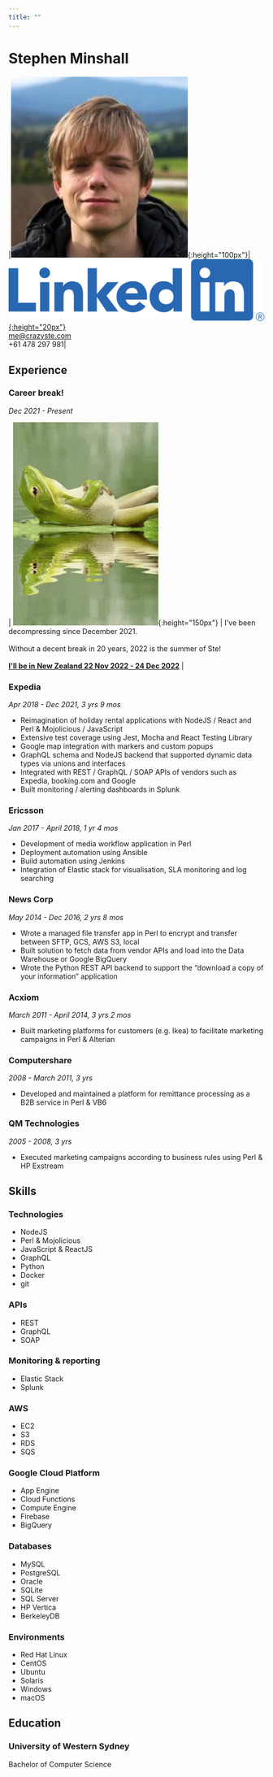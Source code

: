 ```yaml
---
title: ""
---
```


# Stephen Minshall

|![Hey!](assets/me.png){:height="100px"}|[![LinkedIn](assets/LI-Logo.png){:height="20px"}](https://linkedin.com/in/stephenminshall)<br>[me@crazyste.com](mailto:me@crazyste.com)<br>+61 478 297 981|

## Experience

### Career break!

*Dec 2021 - Present*

| ![Decompressing](assets/frog-chill.gif){:height="150px"} | I've been decompressing since December 2021.<br /><br />Without a decent break in 20 years, 2022 is the summer of Ste!<br><br> [**I'll be in New Zealand 22 Nov 2022 - 24 Dec 2022**](https://www.skylarkcabin.co.nz/) |

### Expedia

*Apr 2018 - Dec 2021, 3 yrs 9 mos*

- Reimagination of holiday rental applications with NodeJS / React and Perl & Mojolicious / JavaScript
- Extensive test coverage using Jest, Mocha and React Testing Library
- Google map integration with markers and custom popups
- GraphQL schema and NodeJS backend that supported dynamic data types via unions and interfaces
- Integrated with REST / GraphQL / SOAP APIs of vendors such as Expedia, booking.com and Google
- Built monitoring / alerting dashboards in Splunk

### Ericsson

*Jan 2017 - April 2018, 1 yr 4 mos*

- Development of media workflow application in Perl
- Deployment automation using Ansible
- Build automation using Jenkins
- Integration of Elastic stack for visualisation, SLA monitoring and log searching

### News Corp

*May 2014 - Dec 2016, 2 yrs 8 mos*

- Wrote a managed file transfer app in Perl to encrypt and transfer between SFTP, GCS, AWS S3, local
- Built solution to fetch data from vendor APIs and load into the Data Warehouse or Google BigQuery
- Wrote the Python REST API backend to support the “download a copy of your information” application

### Acxiom

*March 2011 - April 2014, 3 yrs 2 mos*

- Built marketing platforms for customers (e.g. Ikea) to facilitate marketing campaigns in Perl & Alterian

### Computershare

*2008 - March 2011, 3 yrs*

- Developed and maintained a platform for remittance processing as a B2B service in Perl & VB6

### QM Technologies

*2005 - 2008, 3 yrs*

- Executed marketing campaigns according to business rules using Perl & HP Exstream

## Skills

### Technologies

- NodeJS
- Perl & Mojolicious
- JavaScript & ReactJS
- GraphQL
- Python
- Docker
- git

### APIs

- REST
- GraphQL
- SOAP

### Monitoring & reporting

- Elastic Stack
- Splunk

### AWS

- EC2
- S3
- RDS
- SQS

### Google Cloud Platform

- App Engine
- Cloud Functions
- Compute Engine
- Firebase
- BigQuery

### Databases

- MySQL
- PostgreSQL
- Oracle
- SQLite
- SQL Server
- HP Vertica
- BerkeleyDB

### Environments

- Red Hat Linux
- CentOS
- Ubuntu
- Solaris
- Windows
- macOS

## Education

### University of Western Sydney

Bachelor of Computer Science
